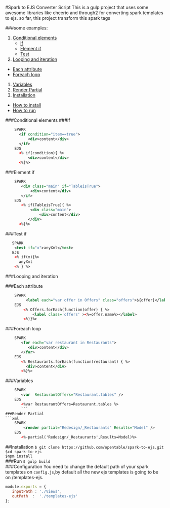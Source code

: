 #Spark to EJS Converter Script
This is a gulp project that uses some awesome libraries like cheerio and through2  for converting spark templates to ejs. so far, this project transform this spark tags

###some examples:
1. [Conditional elements](#Conditional-elements)
   * [If](#If)
   * [Element if](#Element-if)
   * [Test](#Test)
1. [Looping and iteration](#Looping-and-iteration)
  * [Each attribute](#Each-attribute)
  * [Foreach loop](#Foreach-loop)
1. [Variables](#Variables)
1. [Render Partial](#Render-Partial)
1. [Installation](#Installation)
  * [How to install](#Ho-to-install)
  * [How to run](#How-to-run)

###Conditional elements
###If
```xml
    SPARK
      <if condition="item==true">
          <div>content</div>
      </if>
    EJS
      <% if(condition){ %>
          <div>content</div>
      <%}%>
```
###Element if
```xml
    SPARK
       <div class="main" if="TableisTrue">
           <div>content</div>
       </if>
    EJS
       <% if(TableisTrue){ %>
           <div class="main">
               <div>content</div>
          </div>
      <%}%>
```
   ###Test if
 ```xml
    SPARK
     <test if="x">anyXml</test>
    EJS
     <% if(x){%>
       anyXml
     <% } %>
 ```
###Looping and iteration

###Each attribute
```xml
    SPARK
         <label each="var offer in Offers" class="offers">${offer}</label>
    EJS
        <% Offers.forEach(function(offer) { %>
            <label class='offers' ><%=offer.name%></label>
        <%)}%>
```
###Foreach loop
```xml
    SPARK
       <for each="var restaurant in Restaurants">
          <div>content</div>
       </for>
    EJS
       <% Restaurants.forEach(function(restaurant) { %>
         <div>content</div>
       <%}%>
```

###Variables
```xml
    SPARK
       <var  RestaurantOffers="Restaurant.tables" />
    EJS
       <%var RestaurantOffers=Restaurant.tables %>
       ```
###Render Partial
```xml
    SPARK
        <render partial="Redesign/_Restaurants" Results="Model" />
    EJS
       <%-partial('Redesign/_Restaurants',Results=Model)%>
```
##Installation
```$ git clone https://github.com/opentable/spark-to-ejs.git```<br>
   ```$cd spark-to-ejs```<br>
   ```$npm install```<br>
###Run
   ```$ gulp build```<br>
###Configuration
You need to change the default path of your spark templates on ```config.js```,by default all the new ejs templates is going to be on /templates-ejs.
```js
module.exports = {
   inputPath : './Views',
   outPath  :  './templates-ejs'
};
```
